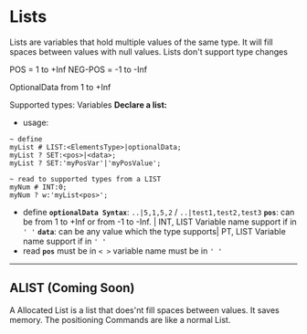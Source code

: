# Lists

Lists are variables that hold multiple values of the same type. It will fill spaces between values with null values.
Lists don't support type changes

POS = 1 to +Inf
NEG-POS = -1 to -Inf

OptionalData from 1 to +Inf

Supported types: Variables
**Declare a list:**

- usage:
```zephyr
~ define
myList # LIST:<ElementsType>|optionalData;
myList ? SET:<pos>|<data>;
myList ? SET:'myPosVar'|'myPosValue';

~ read to supported types from a LIST
myNum # INT:0;
myNum ? w:'myList<pos>';
```
- define
**`optionalData Syntax`**: `..|5,1,5,2`  /  `..|test1,test2,test3`
**`pos`**: can be from 1 to +Inf or from -1 to -Inf. | INT, LIST Variable name support if in `' '`
**`data`**: can be any value which the type supports| PT, LIST Variable name support if in `' '`
- read
**`pos`** must be in `< >`
variable name must be in `' '`

---
## ALIST (Coming Soon)
A Allocated List is a list that does'nt fill spaces between values. It saves memory.
The positioning Commands are like a normal List.
